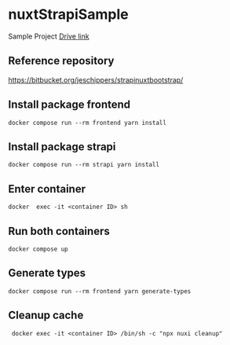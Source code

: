 # nuxtStrapiSample
Sample Project [Drive link](https://docs.google.com/document/d/1-592Aict81mPTwJT8m09jiVD5-cjSYyz645lJpDLr2Y/edit#heading=h.9znv4srykdjv)

## Reference repository
https://bitbucket.org/jeschippers/strapinuxtbootstrap/

## Install package frontend
```docker compose run --rm frontend yarn install```

## Install package strapi
```docker compose run --rm strapi yarn install```

## Enter container
```docker  exec -it <container ID> sh```

## Run both containers
```docker compose up```

## Generate types
```docker compose run --rm frontend yarn generate-types```

## Cleanup cache
``` docker exec -it <container ID> /bin/sh -c "npx nuxi cleanup"```
